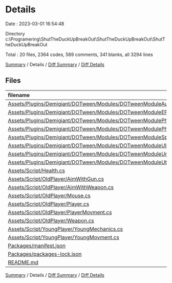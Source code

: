 # Details

Date : 2023-03-01 16:54:48

Directory c:\\Programering\\ShutTheDuckUpBreakOut\\ShutTheDuckUpBreakOut\\ShutTheDuckUpBreakOut

Total : 20 files,  2364 codes, 589 comments, 341 blanks, all 3294 lines

[Summary](results.md) / Details / [Diff Summary](diff.md) / [Diff Details](diff-details.md)

## Files
| filename | language | code | comment | blank | total |
| :--- | :--- | ---: | ---: | ---: | ---: |
| [Assets/Plugins/Demigiant/DOTween/Modules/DOTweenModuleAudio.cs](/Assets/Plugins/Demigiant/DOTween/Modules/DOTweenModuleAudio.cs) | C# | 98 | 80 | 25 | 203 |
| [Assets/Plugins/Demigiant/DOTween/Modules/DOTweenModuleEPOOutline.cs](/Assets/Plugins/Demigiant/DOTween/Modules/DOTweenModuleEPOOutline.cs) | C# | 109 | 18 | 20 | 147 |
| [Assets/Plugins/Demigiant/DOTween/Modules/DOTweenModulePhysics.cs](/Assets/Plugins/Demigiant/DOTween/Modules/DOTweenModulePhysics.cs) | C# | 137 | 60 | 20 | 217 |
| [Assets/Plugins/Demigiant/DOTween/Modules/DOTweenModulePhysics2D.cs](/Assets/Plugins/Demigiant/DOTween/Modules/DOTweenModulePhysics2D.cs) | C# | 125 | 51 | 18 | 194 |
| [Assets/Plugins/Demigiant/DOTween/Modules/DOTweenModuleSprite.cs](/Assets/Plugins/Demigiant/DOTween/Modules/DOTweenModuleSprite.cs) | C# | 63 | 17 | 14 | 94 |
| [Assets/Plugins/Demigiant/DOTween/Modules/DOTweenModuleUI.cs](/Assets/Plugins/Demigiant/DOTween/Modules/DOTweenModuleUI.cs) | C# | 390 | 203 | 70 | 663 |
| [Assets/Plugins/Demigiant/DOTween/Modules/DOTweenModuleUnityVersion.cs](/Assets/Plugins/Demigiant/DOTween/Modules/DOTweenModuleUnityVersion.cs) | C# | 264 | 99 | 41 | 404 |
| [Assets/Plugins/Demigiant/DOTween/Modules/DOTweenModuleUtils.cs](/Assets/Plugins/Demigiant/DOTween/Modules/DOTweenModuleUtils.cs) | C# | 123 | 27 | 18 | 168 |
| [Assets/Script/Health.cs](/Assets/Script/Health.cs) | C# | 23 | 0 | 5 | 28 |
| [Assets/Script/OldPlayer/AimWithGun.cs](/Assets/Script/OldPlayer/AimWithGun.cs) | C# | 28 | 0 | 5 | 33 |
| [Assets/Script/OldPlayer/AimWithWeapon.cs](/Assets/Script/OldPlayer/AimWithWeapon.cs) | C# | 42 | 0 | 7 | 49 |
| [Assets/Script/OldPlayer/Mouse.cs](/Assets/Script/OldPlayer/Mouse.cs) | C# | 17 | 0 | 5 | 22 |
| [Assets/Script/OldPlayer/Player.cs](/Assets/Script/OldPlayer/Player.cs) | C# | 26 | 2 | 10 | 38 |
| [Assets/Script/OldPlayer/PlayerMovment.cs](/Assets/Script/OldPlayer/PlayerMovment.cs) | C# | 59 | 7 | 16 | 82 |
| [Assets/Script/OldPlayer/Weapon.cs](/Assets/Script/OldPlayer/Weapon.cs) | C# | 70 | 6 | 21 | 97 |
| [Assets/Script/YoungPlayer/YoungMechanics.cs](/Assets/Script/YoungPlayer/YoungMechanics.cs) | C# | 129 | 16 | 30 | 175 |
| [Assets/Script/YoungPlayer/YoungMovment.cs](/Assets/Script/YoungPlayer/YoungMovment.cs) | C# | 84 | 3 | 14 | 101 |
| [Packages/manifest.json](/Packages/manifest.json) | JSON | 47 | 0 | 1 | 48 |
| [Packages/packages-lock.json](/Packages/packages-lock.json) | JSON | 529 | 0 | 1 | 530 |
| [README.md](/README.md) | Markdown | 1 | 0 | 0 | 1 |

[Summary](results.md) / Details / [Diff Summary](diff.md) / [Diff Details](diff-details.md)